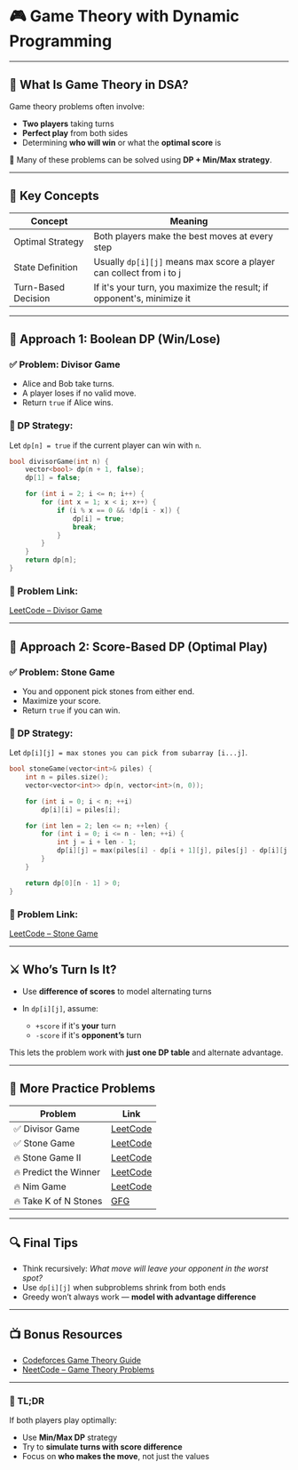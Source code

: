 # 🎮 Game Theory with Dynamic Programming

---

## 🧠 What Is Game Theory in DSA?

Game theory problems often involve:
- **Two players** taking turns
- **Perfect play** from both sides
- Determining **who will win** or what the **optimal score** is

🧩 Many of these problems can be solved using **DP + Min/Max strategy**.

---

## 📌 Key Concepts

| Concept             | Meaning                                                                 |
|---------------------|-------------------------------------------------------------------------|
| Optimal Strategy     | Both players make the best moves at every step                         |
| State Definition     | Usually `dp[i][j]` means max score a player can collect from i to j     |
| Turn-Based Decision  | If it's your turn, you maximize the result; if opponent's, minimize it |

---

## 🔁 Approach 1: Boolean DP (Win/Lose)

### ✅ Problem: Divisor Game

- Alice and Bob take turns.
- A player loses if no valid move.
- Return `true` if Alice wins.

### 🧠 DP Strategy:
Let `dp[n] = true` if the current player can win with `n`.

```cpp
bool divisorGame(int n) {
    vector<bool> dp(n + 1, false);
    dp[1] = false;

    for (int i = 2; i <= n; i++) {
        for (int x = 1; x < i; x++) {
            if (i % x == 0 && !dp[i - x]) {
                dp[i] = true;
                break;
            }
        }
    }
    return dp[n];
}
````

### 🔗 Problem Link:

[LeetCode – Divisor Game](https://leetcode.com/problems/divisor-game)

---

## 🔁 Approach 2: Score-Based DP (Optimal Play)

### ✅ Problem: Stone Game

* You and opponent pick stones from either end.
* Maximize your score.
* Return `true` if you can win.

### 🧠 DP Strategy:

Let `dp[i][j] = max stones you can pick from subarray [i...j]`.

```cpp
bool stoneGame(vector<int>& piles) {
    int n = piles.size();
    vector<vector<int>> dp(n, vector<int>(n, 0));

    for (int i = 0; i < n; ++i)
        dp[i][i] = piles[i];

    for (int len = 2; len <= n; ++len) {
        for (int i = 0; i <= n - len; ++i) {
            int j = i + len - 1;
            dp[i][j] = max(piles[i] - dp[i + 1][j], piles[j] - dp[i][j - 1]);
        }
    }

    return dp[0][n - 1] > 0;
}
```

### 🔗 Problem Link:

[LeetCode – Stone Game](https://leetcode.com/problems/stone-game)

---

## ⚔️ Who’s Turn Is It?

* Use **difference of scores** to model alternating turns
* In `dp[i][j]`, assume:

  * `+score` if it's **your** turn
  * `-score` if it's **opponent’s** turn

This lets the problem work with **just one DP table** and alternate advantage.

---

## 🧪 More Practice Problems

| Problem               | Link                                                         |
| --------------------- | ------------------------------------------------------------ |
| ✅ Divisor Game        | [LeetCode](https://leetcode.com/problems/divisor-game)       |
| ✅ Stone Game          | [LeetCode](https://leetcode.com/problems/stone-game)         |
| 🔥 Stone Game II      | [LeetCode](https://leetcode.com/problems/stone-game-ii)      |
| 🔥 Predict the Winner | [LeetCode](https://leetcode.com/problems/predict-the-winner) |
| 🔥 Nim Game           | [LeetCode](https://leetcode.com/problems/nim-game)           |
| 🔥 Take K of N Stones | [GFG](https://www.geeksforgeeks.org/g-game/)                 |

---

## 🔍 Final Tips

* Think recursively: *What move will leave your opponent in the worst spot?*
* Use `dp[i][j]` when subproblems shrink from both ends
* Greedy won’t always work — **model with advantage difference**

---

## 📺 Bonus Resources

* [Codeforces Game Theory Guide](https://codeforces.com/blog/entry/66075)
* [NeetCode – Game Theory Problems](https://neetcode.io/roadmap)

---

### 🎯 TL;DR

If both players play optimally:

* Use **Min/Max DP** strategy
* Try to **simulate turns with score difference**
* Focus on **who makes the move**, not just the values
